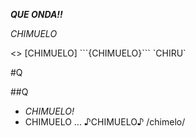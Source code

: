 *****QUE ONDA!!***** 
<!--><!-->
_CHIMUELO_
<!--> <>
[CHIMUELO]
```{CHIMUELO}```
`CHIRU`
<!--><!-->
#Q
<!--><!-->
##Q
- *CHIMUELO!*
- CHIMUELO ...
♪CHIMUELO♪
/chimelo/ 

